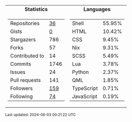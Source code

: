 
<table>
  <tr align="center">
    <td><b>Statistics</b></td>
    <td><b>Languages</b></td>
  </tr>
  <tr valign="top">
    <td>
      <table>
        <tr><td>Repositories</td><td><a href="https://github.com/Ruixi-rebirth?tab=repositories">36</a></td></tr>
        <tr><td>Gists</td><td><a href="https://gist.github.com/Ruixi-rebirth">0</a></td></tr>
        <tr><td>Stargazers</td><td>786</td></tr>
        <tr><td>Forks</td><td>57</td></tr>
        <tr><td>Contributed to</td><td>14</td></tr>
        <tr><td>Commits</td><td>1746</td></tr>
        <tr><td>Issues</td><td>24</td></tr>
        <tr><td>Pull requests</td><td>141</td></tr>
        <tr><td>Followers</td><td><a href="https://github.com/Ruixi-rebirth?tab=followers">159</a></td></tr>
        <tr><td>Following</td><td><a href="https://github.com/Ruixi-rebirth?tab=following">74</a></td></tr>
      </table>
    </td>
    <td>
      <table>
        <tr><td>Shell</td><td>55.95%</td></tr>
<tr><td>HTML</td><td>10.42%</td></tr>
<tr><td>CSS</td><td>9.45%</td></tr>
<tr><td>Nix</td><td>9.31%</td></tr>
<tr><td>SCSS</td><td>5.49%</td></tr>
<tr><td>Lua</td><td>3.78%</td></tr>
<tr><td>Python</td><td>2.37%</td></tr>
<tr><td>QML</td><td>1.85%</td></tr>
<tr><td>TypeScript</td><td>0.71%</td></tr>
<tr><td>JavaScript</td><td>0.19%</td></tr>
      </table>
    </td>
  </tr>
</table>

<sub>Last updated: 2024-06-03 00:21:22 UTC</sub>
